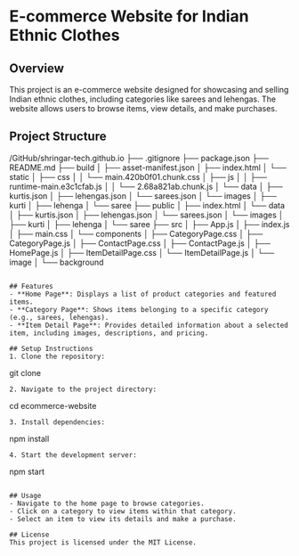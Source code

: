 # E-commerce Website for Indian Ethnic Clothes

## Overview
This project is an e-commerce website designed for showcasing and selling Indian ethnic clothes, including categories like sarees and lehengas. The website allows users to browse items, view details, and make purchases.

## Project Structure
/GitHub/shringar-tech.github.io
├── .gitignore
├── package.json
├── README.md
├── build
│   ├── asset-manifest.json
│   ├── index.html
│   └── static
│       ├── css
│       │   └── main.420b0f01.chunk.css
│       ├── js
│       │   ├── runtime-main.e3c1cfab.js
│       │   └── 2.68a821ab.chunk.js
│       └── data
│           ├── kurtis.json
│           ├── lehengas.json
│           └── sarees.json
│       └── images
│           ├── kurti
│           ├── lehenga
│           └── saree
├── public
│   ├── index.html
│   └── data
│       ├── kurtis.json
│       ├── lehengas.json
│       └── sarees.json
│   └── images
│       ├── kurti
│       ├── lehenga
│       └── saree
├── src
│   ├── App.js
│   ├── index.js
│   ├── main.css
│   └── components
│       ├── CategoryPage.css
│       ├── CategoryPage.js
│       ├── ContactPage.css
│       ├── ContactPage.js
│       ├── HomePage.js
│       ├── ItemDetailPage.css
│       └── ItemDetailPage.js
│   └── image
│       └── background
```

## Features
- **Home Page**: Displays a list of product categories and featured items.
- **Category Page**: Shows items belonging to a specific category (e.g., sarees, lehengas).
- **Item Detail Page**: Provides detailed information about a selected item, including images, descriptions, and pricing.

## Setup Instructions
1. Clone the repository:
   ```
   git clone <repository-url>
   ```
2. Navigate to the project directory:
   ```
   cd ecommerce-website
   ```
3. Install dependencies:
   ```
   npm install
   ```
4. Start the development server:
   ```
   npm start
   ```

## Usage
- Navigate to the home page to browse categories.
- Click on a category to view items within that category.
- Select an item to view its details and make a purchase.

## License
This project is licensed under the MIT License.